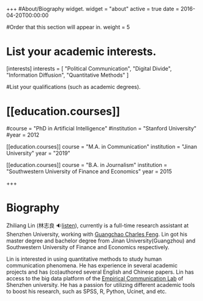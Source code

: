 +++
#About/Biography widget.
widget = "about"
active = true
date = 2016-04-20T00:00:00

#Order that this section will appear in.
weight = 5

# List your academic interests.
[interests]
interests = [
"Political Communication",
"Digital Divide",
"Information Diffusion",
"Quantitative Methods"
  ]



#List your qualifications (such as academic degrees).

# [[education.courses]]

#course = "PhD in Artificial Intelligence"
#institution = "Stanford University"
#year = 2012

[[education.courses]]
  course = "M.A. in Communication"
  institution = "Jinan University"
  year = "2019"

[[education.courses]]
  course = "B.A. in Journalism"
  institution = "Southwestern University of Finance and Economics"
  year = 2015

+++

# Biography

Zhiliang Lin (林志良 :sound: ​[listen](http://www.zhilianglin.com/files/zhiliang-lin.ogg)), currently is a full-time research assistant at Shenzhen University, working with [Guangchao Charles Feng](https://scholar.google.com/citations?user=zoqsgEsAAAAJ&hl). Lin got his master degree and bachelor degree from Jinan University(Guangzhou) and Southwestern University of Finance and Economics respectively.

Lin is interested in using quantitative methods to study human communication phenomena. He has experience in several academic projects and has (co)authored several English and Chinese papers. Lin has access to the big data platform of the [Empirical Communication Lab](https://fffchao.cn/) of Shenzhen university. He has a passion for utilizing different academic tools to boost his research, such as SPSS, R, Python, Ucinet, and etc. 
